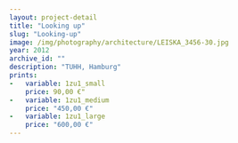 ```yaml
---
layout: project-detail
title: "Looking up"
slug: "Looking-up"
image: /img/photography/architecture/LEISKA_3456-30.jpg
year: 2012
archive_id: ""
description: "TUHH, Hamburg"
prints:
-   variable: 1zu1_small
    price: 90,00 €"
-   variable: 1zu1_medium
    price: "450,00 €"
-   variable: 1zu1_large
    price: "600,00 €"
---
```

